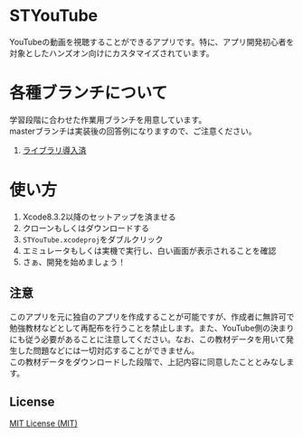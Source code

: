 # STYouTube
YouTubeの動画を視聴することができるアプリです。特に、アプリ開発初心者を対象としたハンズオン向けにカスタマイズされています。

# 各種ブランチについて
学習段階に合わせた作業用ブランチを用意しています。  
masterブランチは実装後の回答例になりますので、ご注意ください。  
1. [ライブラリ導入済](https://github.com/AkkeyLab/STYouTube/tree/sample01)

# 使い方
1. Xcode8.3.2以降のセットアップを済ませる
2. クローンもしくはダウンロードする
3. `STYouTube.xcodeproj`をダブルクリック
4. エミュレータもしくは実機で実行し、白い画面が表示されることを確認
5. さぁ、開発を始めましょう！

## 注意
このアプリを元に独自のアプリを作成することが可能ですが、作成者に無許可で勉強教材などとして再配布を行うことを禁止します。また、YouTube側の決まりにも従う必要があることに注意してください。なお、この教材データを用いて発生した問題などには一切対応することができません。  
この教材データをダウンロードした段階で、上記内容に同意したこととみなします。

## License
[MIT License (MIT)](LICENSE)
